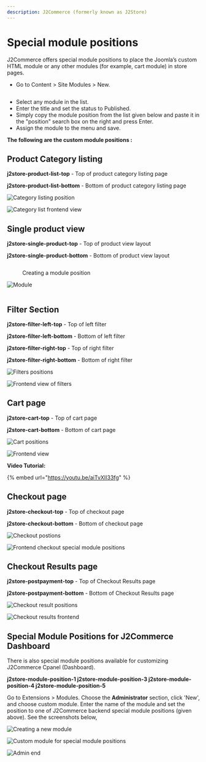 ```yaml
---
description: J2Commerce (formerly known as J2Store)
---
```


# Special module positions

J2Commerce offers special module positions to place the Joomla’s custom HTML module or any other modules (for example, cart module) in store pages.

* Go to Content > Site Modules > New.

<figure><img src="../.gitbook/assets/site.webp" alt=""><figcaption></figcaption></figure>

* Select any module in the list.&#x20;
* Enter the title and set the status to Published.
* Simply copy the module position from the list given below and paste it in the "position" search box on the right and press Enter.
* Assign the module to the menu and save.

**The following are the custom module positions :**

## Product Category listing <a href="#product-category-listing" id="product-category-listing"></a>

**j2store-product-list-top** - Top of product category listing page

**j2store-product-list-bottom** - Bottom of product category listing page

![Category listing position](<../.gitbook/assets/new_modules (1).webp>)

![Category list frontend view](https://raw.githubusercontent.com/j2store/doc-images/master/layout/special-module-positions/spl-mod-cat-front.png)

## Single product view <a href="#single-product-view" id="single-product-view"></a>

**j2store-single-product-top** - Top of product view layout

**j2store-single-product-bottom** - Bottom of product view layout

<figure><img src="../.gitbook/assets/new_modules1.webp" alt=""><figcaption><p>Creating a module position</p></figcaption></figure>

![Module](../.gitbook/assets/modules_list.webp)

<figure><img src="../.gitbook/assets/module-positions.png" alt=""><figcaption></figcaption></figure>

## Filter Section <a href="#filter-section" id="filter-section"></a>

**j2store-filter-left-top** - Top of left filter

**j2store-filter-left-bottom** - Bottom of left filter

**j2store-filter-right-top** - Top of right filter

**j2store-filter-right-bottom** - Bottom of right filter

![Filters positions](../.gitbook/assets/filter_module.webp)

![Frontend view of filters](https://raw.githubusercontent.com/j2store/doc-images/master/layout/special-module-positions/spl_mod_pos_filters_front.png)

## Cart page <a href="#cart-page" id="cart-page"></a>

**j2store-cart-top** - Top of cart page

**j2store-cart-bottom** - Bottom of cart page

![Cart positions](../.gitbook/assets/cart_module.webp)

![Frontend view](https://raw.githubusercontent.com/j2store/doc-images/master/layout/special-module-positions/spl_mod_pos_cart-front.png)

**Video Tutorial:**

{% embed url="https://youtu.be/aiTvXII33fg" %}

## Checkout page <a href="#checkout-page" id="checkout-page"></a>

**j2store-checkout-top** - Top of checkout page

**j2store-checkout-bottom** - Bottom of checkout page

![Checkout postions](https://raw.githubusercontent.com/j2store/doc-images/master/layout/special-module-positions/spl_mod_pos_checkout.png)

![Frontend checkout special module positions](https://raw.githubusercontent.com/j2store/doc-images/master/layout/special-module-positions/spl_mod_pos_checkout-front.png)

## Checkout Results page <a href="#checkout-results-page" id="checkout-results-page"></a>

**j2store-postpayment-top** - Top of Checkout Results page

**j2store-postpayment-bottom** - Bottom of Checkout Results page

![Checkout result positions](https://raw.githubusercontent.com/j2store/doc-images/master/layout/special-module-positions/spl_mod_pos_check-results.png)

![Checkout results frontend](https://raw.githubusercontent.com/j2store/doc-images/master/layout/special-module-positions/spl_mod_pos_check-res-front.png)

## Special Module Positions for J2Commerce Dashboard <a href="#special-module-positions-for-j2store-dashboard" id="special-module-positions-for-j2store-dashboard"></a>

There is also special module positions available for customizing J2Commerce Cpanel (Dashboard).

**j2store-module-position-1 j2store-module-position-3 j2store-module-position-4 j2store-module-position-5**

Go to Extensions > Modules. Choose the **Administrator** section, click 'New', and choose custom module. Enter the name of the module and set the position to one of J2Commerce backend special module positions (given above). See the screenshots below,

![Creating a new module](https://raw.githubusercontent.com/j2store/doc-images/master/layout/special-module-positions/spl_mod_pos_create-new-mod.png)

![Custom module for special module positions](https://raw.githubusercontent.com/j2store/doc-images/master/layout/special-module-positions/spl_mod_pos_custom-mod.png)

![Admin end](https://raw.githubusercontent.com/j2store/doc-images/master/layout/special-module-positions/spl_mod_pos_admin-end.png)

